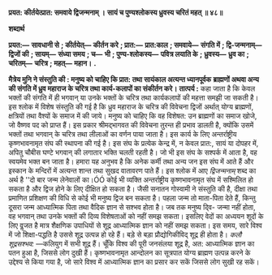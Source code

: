 **प्रयत: कीर्तयेत्प्रात: समवाये द्विजन्मनाम् ।** **सायं च पुण्यश्लोकस्य ध्रुवस्य चरितं महत् ॥ ४८॥** 

**शब्दार्थ** 

**प्रयत:—** **सावधानी से** **; कीर्तयेत्—** **कीर्तन करे** **; प्रात:—** **प्रात:काल** **; समवाये—** **संगति में** **; द्वि-जन्मनाम्—** **द्विजों की** **; सायम्—** **संध्या समय** **; च—** **भी** **; पुण्य-श्लोकस्य—** **पवित्र लयाति के** **; ध्रुवस्य—** **ध्रुव का** **; चरितम्—** **चरित्र** **; महत्—** **महान।** **.** 

**मैत्रेय मुनि ने संस्तुति की : मनुष्य को चाहिए कि प्रात: तथा सायंकाल अत्यन्त ध्यानपूर्वक** **ब्राह्मणों अथवा अन्य की संगति में ध्रुव महाराज के चरित्र तथा कार्य-कलापों का संकीर्तन करे।** **तात्पर्य :** कहा जाता है कि केवल भक्तों की संगति में ही भगवान् या उनके भक्तों के चरित्र तथा कार्यकलापों की महत्ता समझी जा सकती है। इस श्लोक में विशेष संस्तुति की गई है कि ध्रुव महाराज के चरित्र की विवेचना द्विजों अर्थात् योग्य ब्राह्मणों, क्षत्रियों तथा वैश्यों के समाज में की जाये। मनुष्य को चाहिए कि वह विशेषत: उन ब्राह्मणों का समाज खोजे, जो वैष्णव पद को प्राप्त हैं। इस प्रकार श्रीमद्भागवत की विवेचना तुरन्त ही प्रभाव डालती है, क्योंकि उसमें भक्तों तथा भगवान् के चरित्र तथा लीलाओं का वर्णन पाया जाता है। इस कार्य के लिए अन्तर्राष्ट्रीय कृष्णभावनामृत संघ की स्थापना की गई है। इस संघ के प्रत्येक केन्द्र में, न केवल प्रात:, सायं या दोपहर में, अपितु चौबीस घण्टे भगवान् की लगातार भक्ति चलती रहती है। जो भी इस संघ के सश्पर्क में आता है, वह स्वयमेव भक्त बन जाता है। हमारा यह अनुभव है कि अनेक कर्मी तथा अन्य जन इस संघ में आते हैं और इस्कान के मन्दिरों में अत्यन्त शान्त तथा सुखद वातावरण पाते हैं। इस श्लोक में आए *द्विजन्मनाम्* शब्द का अर्थ है ''दो बार जन्म लेनेवालों का।ÓÓ कोई भी व्यक्ति अन्तर्राष्ट्रीय कृष्णभावनामृत संघ में सश्मिलित हो सकता है और द्विज होने के लिए दीक्षित हो सकता है। जैसी सनातन गोस्वामी ने संस्तुति की है, दीक्षा तथा प्रमाणित प्रशिक्षण की विधि से कोई भी मनुष्य द्विज बन सकता है। पहला जन्म तो माता-पिता देते हैं, किन्तु दूसरा जन्म आध्यात्मिक पिता तथा वैदिक ज्ञान से सश्भव होता है। जब तक मनुष्य दि्व- जन्मा नहीं होता, वह भगवान् तथा उनके भक्तों की दिव्य विशेषताओं को नहीं समझ सकता। इसलिए वेदों का अध्ययन शूदों के लिए वॢजत है मात्र शैक्षणिक उपाधियों से शूद्र आध्यात्मिक ज्ञान को नहीं समझ सकता। इस समय, सारे विश्व में जो शिक्षा-पद्धति है उससे शूद्र उत्पन्न हो रहे हैं। बड़े से बड़ा प्रौद्योगिकीविद् शूद्र ही होता है। *कलौ शूद्रसश्भव:* —कलियुग में सभी शूद्र हैं। चूँकि विश्व की पूरी जनसंलया शूद्र है, अत: आध्यात्मिक ज्ञान का पतन हुआ है, जिससे लोग दुखी हैं। कृष्णभावनामृत आन्दोलन का सूत्रपात योग्य ब्राह्मण उत्पन्न करने के उद्देश्य से किया गया है, जो सारे विश्व में आध्यात्मिक ज्ञान का प्रसार कर सकें जिससे लोग सुखी रह सकें।  